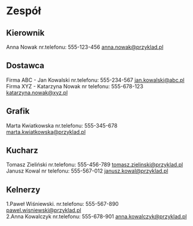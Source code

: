 # Zespół

## Kierownik

Anna Nowak nr.telefonu: 555-123-456 anna.nowak@przyklad.pl

## Dostawca

Firma ABC - Jan Kowalski nr.telefonu: 555-234-567 jan.kowalski@abc.pl  
Firma XYZ - Katarzyna Nowak nr telefonu: 555-678-123 katarzyna.nowak@xyz.pl  

## Grafik

Marta Kwiatkowska nr.telefonu: 555-345-678 marta.kwiatkowska@przyklad.pl

## Kucharz

Tomasz Zieliński nr.telefonu: 555-456-789 tomasz.zielinski@przyklad.pl  
Janusz Kowal nr telefonu: 555-567-012 janusz.kowal@przyklad.pl  

## Kelnerzy

1.Paweł Wiśniewski. nr.telefonu: 555-567-890 pawel.wisniewski@przyklad.pl  
2.Anna Kowalczyk nr.telefonu: 555-678-901 anna.kowalczyk@przyklad.pl    


